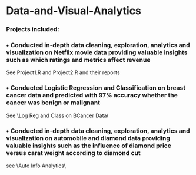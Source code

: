 # Data-and-Visual-Analytics

### Projects included:

### •	Conducted in-depth data cleaning, exploration, analytics and visualization on Netflix movie data providing valuable insights such as which ratings and metrics affect revenue

See Project1.R and Project2.R and their reports

### •	Conducted Logistic Regression and Classification on breast cancer data and predicted with 97% accuracy whether the cancer was benign or malignant

See \Log Reg and Class on BCancer Data\

### •	Conducted in-depth data cleaning, exploration, analytics and visualization on automobile and diamond data providing valuable insights such as the influence of diamond price versus carat weight according to diamond cut

see \Auto Info Analytics\
